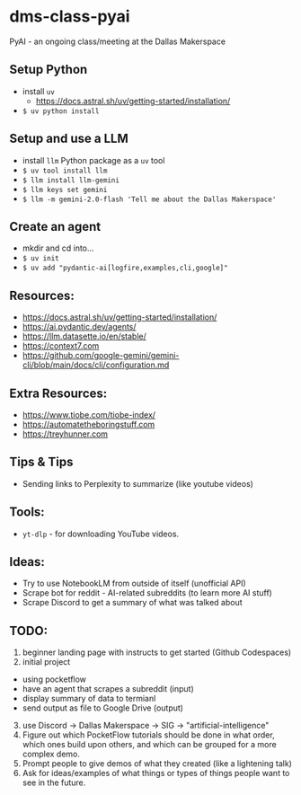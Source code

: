 # dms-class-pyai
PyAI - an ongoing class/meeting at the Dallas Makerspace

## Setup Python
- install `uv`
  - https://docs.astral.sh/uv/getting-started/installation/
- `$ uv python install`

## Setup and use a LLM
- install `llm` Python package as a `uv` tool
- `$ uv tool install llm`
- `$ llm install llm-gemini`
- `$ llm keys set gemini`
- `$ llm -m gemini-2.0-flash 'Tell me about the Dallas Makerspace'`

## Create an agent
- mkdir and cd into...
- `$ uv init`
- `$ uv add "pydantic-ai[logfire,examples,cli,google]"`

## Resources:
- https://docs.astral.sh/uv/getting-started/installation/
- https://ai.pydantic.dev/agents/
- https://llm.datasette.io/en/stable/
- https://context7.com
- https://github.com/google-gemini/gemini-cli/blob/main/docs/cli/configuration.md

## Extra Resources:
- https://www.tiobe.com/tiobe-index/
- https://automatetheboringstuff.com
- https://treyhunner.com

## Tips & Tips
- Sending links to Perplexity to summarize (like youtube videos)

## Tools:
- `yt-dlp` - for downloading YouTube videos.

## Ideas:
- Try to use NotebookLM from outside of itself (unofficial API)
- Scrape bot for reddit - AI-related subreddits (to learn more AI stuff)
- Scrape Discord to get a summary of what was talked about

## TODO:
1. beginner landing page with instructs to get started (Github Codespaces)
2. initial project
  - using pocketflow
  - have an agent that scrapes a subreddit (input)
  - display summary of data to termianl
  - send output as file to Google Drive (output)
3. use Discord -> Dallas Makerspace -> SIG -> "artificial-intelligence"
4. Figure out which PocketFlow tutorials should be done in what order,
which ones build upon others, and which can be grouped for a more complex demo.
5. Prompt people to give demos of what they created (like a lightening talk)
6. Ask for ideas/examples of what things or types of things people want to see in the future.

